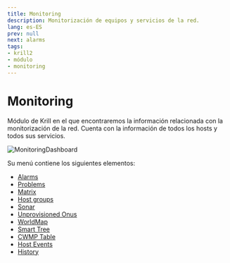 ```yaml
---
title: Monitoring
description: Monitorización de equipos y servicios de la red.
lang: es-ES
prev: null
next: alarms
tags:
- krill2
- módulo
- monitoring
---
```

# Monitoring

Módulo de Krill en el que encontraremos la información relacionada con la monitorización de la red. Cuenta con la información de todos los hosts y todos sus servicios. 

![MonitoringDashboard](/img/krill2/monitoring/0001.png)

Su menú contiene los siguientes elementos:
- [Alarms](/krill2/monitoring/alarms)
- [Problems](/krill2/monitoring/problems)
- [Matrix](/krill2/monitoring/matrix)
- [Host groups](/krill2/monitoring/host-groups)
- [Sonar](/krill2/monitoring/sonar)
- [Unprovisioned Onus](/krill2/monitoring/unprovisioned-onus)
- [WorldMap](/krill2/monitoring/worldmap)
- [Smart Tree](/krill2/monitoring/smart-tree)
- [CWMP Table](/krill2/monitoring/cwmp-table)
- [Host Events](/krill2/monitoring/host-events)
- [History](/krill2/monitoring/history)
